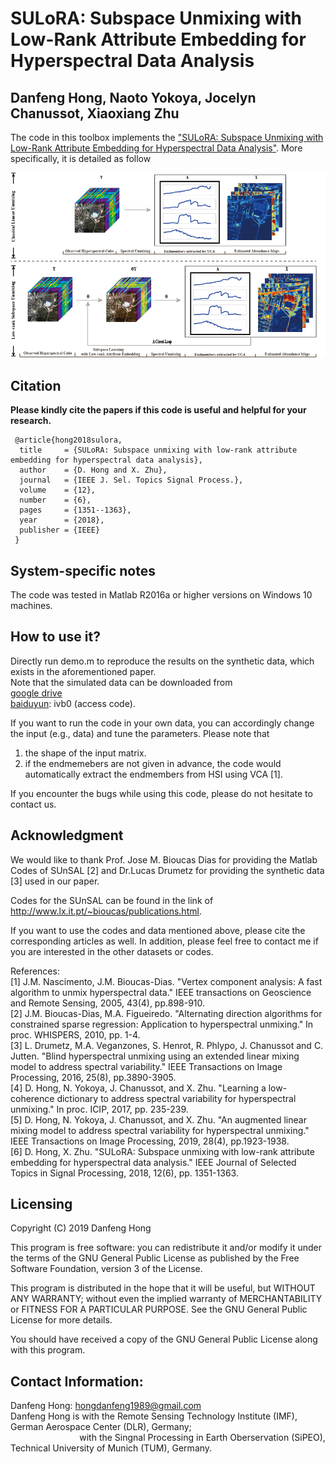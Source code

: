 # SULoRA: Subspace Unmixing with Low-Rank Attribute Embedding for Hyperspectral Data Analysis

Danfeng Hong, Naoto Yokoya, Jocelyn Chanussot, Xiaoxiang Zhu
---------------------

The code in this toolbox implements the ["SULoRA: Subspace Unmixing with Low-Rank Attribute Embedding for Hyperspectral Data Analysis"](https://ieeexplore.ieee.org/document/8502105).
More specifically, it is detailed as follow

![alt text](./framework_JSTSP.png)

Citation
---------------------

**Please kindly cite the papers if this code is useful and helpful for your research.**

     @article{hong2018sulora,
      title     = {SULoRA: Subspace unmixing with low-rank attribute embedding for hyperspectral data analysis},
      author    = {D. Hong and X. Zhu},
      journal   = {IEEE J. Sel. Topics Signal Process.},
      volume    = {12},
      number    = {6},
      pages     = {1351--1363},
      year      = {2018},
      publisher = {IEEE}
     }


System-specific notes
---------------------
The code was tested in Matlab R2016a or higher versions on Windows 10 machines.

How to use it?
---------------------

Directly run demo.m to reproduce the results on the synthetic data, which exists in the aforementioned paper.  
Note that the simulated data can be downloaded from  
[google drive](https://drive.google.com/open?id=1r1a6hP8fkwnMFGG2ATG5PM_I3gHVG-3U)  
[baiduyun](https://pan.baidu.com/s/1ABbWgkEkzp2Q02yjeYjxvw): ivb0 (access code).

If you want to run the code in your own data, you can accordingly change the input (e.g., data) and tune the parameters.
Please note that 
1) the shape of the input matrix.
2) if the endmemebers are not given in advance, the code would automatically extract the endmembers from HSI using VCA [1].

If you encounter the bugs while using this code, please do not hesitate to contact us.

Acknowledgment
---------------------

We would like to thank Prof. Jose M. Bioucas Dias for providing the Matlab Codes of SUnSAL [2] and Dr.Lucas Drumetz for providing
the synthetic data [3] used in our paper.

Codes for the SUnSAL can be found in the link of http://www.lx.it.pt/~bioucas/publications.html.

If you want to use the codes and data mentioned above, please cite the corresponding articles as well.
In addition, please feel free to contact me if you are interested in the other datasets or codes.

References:  
[1] J.M. Nascimento, J.M. Bioucas-Dias. "Vertex component analysis: A fast algorithm to unmix hyperspectral data." IEEE transactions on Geoscience and Remote Sensing, 2005, 43(4), pp.898-910.  
[2] J.M. Bioucas-Dias, M.A. Figueiredo. "Alternating direction algorithms for constrained sparse regression: Application to hyperspectral unmixing." In proc. WHISPERS, 2010, pp. 1-4.  
[3] L. Drumetz, M.A. Veganzones, S. Henrot, R. Phlypo, J. Chanussot and C. Jutten. "Blind hyperspectral unmixing using an extended linear mixing model to address spectral variability." IEEE Transactions on Image Processing, 2016, 25(8), pp.3890-3905.  
[4] D. Hong, N. Yokoya, J. Chanussot, and X. Zhu. "Learning a low-coherence dictionary to address spectral variability for hyperspectral unmixing." In proc. ICIP, 2017, pp. 235-239.  
[5] D. Hong, N. Yokoya, J. Chanussot, and X. Zhu. "An augmented linear mixing model to address spectral variability for hyperspectral unmixing." IEEE Transactions on Image Processing, 2019, 28(4), pp.1923-1938.  
[6] D. Hong, X. Zhu. "SULoRA: Subspace unmixing with low-rank attribute embedding for hyperspectral data analysis." IEEE Journal of Selected Topics in Signal Processing, 2018, 12(6), pp. 1351-1363.  


Licensing
---------

Copyright (C) 2019 Danfeng Hong

This program is free software: you can redistribute it and/or modify it under the terms of the GNU General Public License as published by the Free Software Foundation, version 3 of the License.

This program is distributed in the hope that it will be useful, but WITHOUT ANY WARRANTY; without even the implied warranty of MERCHANTABILITY or FITNESS FOR A PARTICULAR PURPOSE. See the GNU General Public License for more details.

You should have received a copy of the GNU General Public License along with this program.

Contact Information:
--------------------

Danfeng Hong: hongdanfeng1989@gmail.com<br>
Danfeng Hong is with the Remote Sensing Technology Institute (IMF), German Aerospace Center (DLR), Germany; <br>
&nbsp; &nbsp; &nbsp; &nbsp; &nbsp; &nbsp; &nbsp; &nbsp; &nbsp; &nbsp; &nbsp; &nbsp; &nbsp; &nbsp; with the Singnal Processing in Earth Oberservation (SiPEO), Technical University of Munich (TUM), Germany. 
